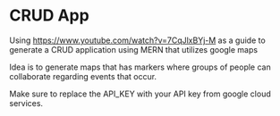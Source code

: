 # CRUD App

Using https://www.youtube.com/watch?v=7CqJlxBYj-M as a guide to generate a CRUD application using MERN that utilizes google maps

Idea is to generate maps that has markers where groups of people can collaborate regarding events that occur.

Make sure to replace the API_KEY with your API key from google cloud services.
